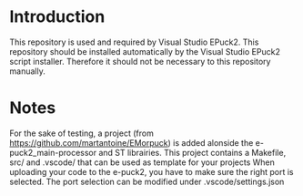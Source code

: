 # Introduction
This repository is used and required by Visual Studio EPuck2.
This repository should be installed automatically by the Visual Studio EPuck2 script installer.
Therefore it should not be necessary to this repository manually.

# Notes
For the sake of testing, a project (from https://github.com/martantoine/EMorpuck) is added alonside the e-puck2_main-processor and ST librairies.
This project contains a Makefile, src/ and .vscode/ that can be used as template for your projects
When uploading your code to the e-puck2, you have to make sure the right port is selected.
The port selection can be modified under .vscode/settings.json